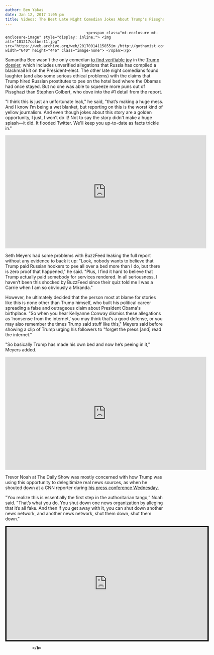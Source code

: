 ```yaml
---
author: Ben Yakas
date: Jan 12, 2017 1:05 pm
title: Videos: The Best Late Night Comedian Jokes About Trump's Pissghazi
---
```


	
										<p><span class="mt-enclosure mt-enclosure-image" style="display: inline;"> <img alt="101217colbert1.jpg" src="https://web.archive.org/web/20170914115855im_/http://gothamist.com/attachments/byakas/101217colbert1.jpg" width="640" height="446" class="image-none"> </span></p>

<p>Samantha Bee wasn&apos;t the only comedian <a href="https://web.archive.org/web/20170914115855/http://gothamist.com/2017/01/12/samantha_bee_trump_pee.php">to find verifiable joy</a> in the <a href="https://web.archive.org/web/20170914115855/http://gothamist.com/2017/01/10/trump_russian_intelligence_blackmail.php">Trump dossier</a>, which includes unverified allegations that Russia has compiled a blackmail kit on the President-elect. The other late night comedians found laughter (and also some serious ethical problems) with the claims that Trump hired Russian prostitutes to pee on the hotel bed where the Obamas had once stayed. But no one was able to squeeze more puns out of Pissghazi than Stephen Colbert, who dove into the #1 detail from the report.</p>

<p>&quot;I think this is just an unfortunate leak,&quot; he said, &quot;that&#x2019;s making a huge mess. And I know I&#x2019;m being a wet blanket, but reporting on this is the worst kind of yellow journalism. And even though jokes about this story are a golden opportunity, I just, I won&#x2019;t do it! Not to say the story didn&apos;t make a huge splash&#x2014;it did. It flooded Twitter. We&apos;ll keep you up-to-date as facts trickle in.&quot;</p>

<p><iframe width="640" height="360" src="https://web.archive.org/web/20170914115855if_/https://www.youtube.com/embed/Bn6hAD_1Xr0" frameborder="0" allowfullscreen></iframe></p>

<p>Seth Meyers had some problems with BuzzFeed leaking the full report without any evidence to back it up: &quot;Look, nobody wants to believe that Trump paid Russian hookers to pee all over a bed more than I do, but there is zero proof that happened,&quot; he said. &quot;Plus, I find it hard to believe that Trump actually paid somebody for services rendered. In all seriousness, I haven&#x2019;t been this shocked by BuzzFeed since their quiz told me I was a Carrie when I am so obviously a Miranda.&quot;</p>

<p>However, he ultimately decided that the person most at blame for stories like this is none other than Trump himself, who built his political career spreading a false and outrageous claim about President Obama&apos;s birthplace. &quot;So when you hear Kellyanne Conway dismiss these allegations as &#x2018;nonsense from the internet,&#x2019; you may think that&#x2019;s a good defense, or you may also remember the times Trump said stuff like this,&quot; Meyers said before showing a clip of Trump urging his followers to &quot;forget the press [and] read the internet.&quot;</p>

<p>&quot;So basically Trump has made his own bed and now he&#x2019;s peeing in it,&quot; Meyers added.</p>

<p><iframe width="640" height="360" src="https://web.archive.org/web/20170914115855if_/https://www.youtube.com/embed/CrkHjNyoNv0" frameborder="0" allowfullscreen></iframe></p>

<p>Trevor Noah at The Daily Show was mostly concerned with how Trump was using this opportunity to delegitimize real news sources, as when he shouted down at a CNN reporter during <a href="https://web.archive.org/web/20170914115855/http://gothamist.com/2017/01/11/trump_no_yr_garbage.php">his press conference Wednesday.</a></p>

<p>&quot;You realize this is essentially the first step in the authoritarian tango,&#x201D; Noah said. &quot;That&#x2019;s what you do. You shut down one news organization by alleging that it&#x2019;s all fake. And then if you get away with it, you can shut down another news network, and another news network, shut them down, shut them down.&quot;</p>

<center><div style="background-color:#000000;width:648px;"><div style="padding:4px;width:640;height:360"><iframe src="https://web.archive.org/web/20170914115855if_/http://media.mtvnservices.com/embed/mgid:arc:video:comedycentral.com:98650b1e-ed2e-4947-9e8b-fac5d7b231ef" width="640" height="360" frameborder="0" allowfullscreen></iframe><p style="text-align: left; background-color: white; padding: 4px; margin-top: 4px; margin-bottom: 0px; font-family: Arial, Helvetica, sans-serif; font-size: 12px;"><b></b></p></div></div></center><b>					
										
									
				</b>